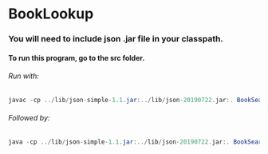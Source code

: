 # BookLookup

### You will need to include json .jar file in your classpath. 

#### To run this program, go to the src folder.

###### Run with:
```java
javac -cp ../lib/json-simple-1.1.jar:../lib/json-20190722.jar:. BookSearch.java
```
  
###### Followed by:
```java
java -cp ../lib/json-simple-1.1.jar:../lib/json-20190722.jar:. BookSearch
  ```
